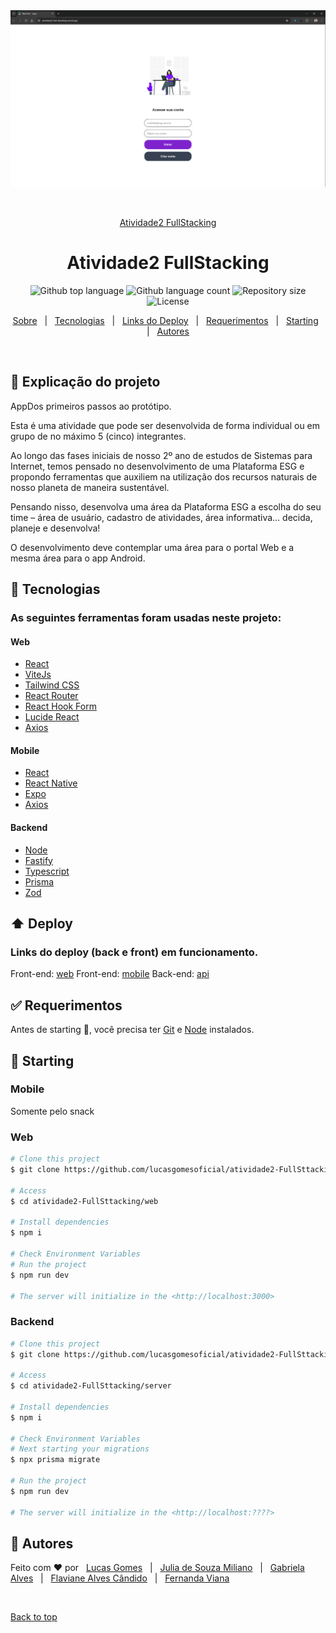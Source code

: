 <div align="center" id="top"> 
  <img src=".github/app.png" alt="Atividade2 FullStacking" />

&#xa0;

<a href="https://atividade2-full-sttacking.vercel.app/">Atividade2 FullStacking</a>

</div>

<h1 align="center">Atividade2 FullStacking</h1>

<p align="center">
  <img alt="Github top language" src="https://img.shields.io/github/languages/top/lucasgomesoficial/atividade2-fullstacking?color=56BEB8">

  <img alt="Github language count" src="https://img.shields.io/github/languages/count/lucasgomesoficial/atividade2-fullstacking?color=56BEB8">

  <img alt="Repository size" src="https://img.shields.io/github/repo-size/lucasgomesoficial/atividade2-fullstacking?color=56BEB8">

  <img alt="License" src="https://img.shields.io/github/license/lucasgomesoficial/atividade2-fullstacking?color=56BEB8">

  <!-- <img alt="Github issues" src="https://img.shields.io/github/issues/lucasgomesoficial/ocean-report?color=56BEB8" /> -->

  <!-- <img alt="Github forks" src="https://img.shields.io/github/forks/lucasgomesoficial/ocean-report?color=56BEB8" /> -->

  <!-- <img alt="Github stars" src="https://img.shields.io/github/stars/lucasgomesoficial/ocean-report?color=56BEB8" /> -->
</p>

<!-- Status -->

<!-- <h4 align="center">
	🚧  Ocean report 🚀 Under construction...  🚧
</h4>

<hr> -->

<p align="center">
  <a href="#dart-explicação-do-projeto">Sobre</a> &#xa0; | &#xa0;
  <a href="#rocket-tecnologias">Tecnologias</a> &#xa0; | &#xa0;
  <a href="#arrow_up-deploy">Links do Deploy</a> &#xa0; | &#xa0;
  <a href="#white_check_mark-requerimentos">Requerimentos</a> &#xa0; | &#xa0;
  <a href="#checkered_flag-starting">Starting</a> &#xa0; | &#xa0;
  <a href="#memo-autores">Autores</a>
</p>

<br>

## :dart: Explicação do projeto

AppDos primeiros passos ao protótipo.

Esta é uma atividade que pode ser desenvolvida de forma individual ou em grupo de no máximo 5 (cinco) integrantes.

Ao longo das fases iniciais de nosso 2º ano de estudos de Sistemas para Internet, temos pensado no desenvolvimento de uma Plataforma ESG e propondo ferramentas que auxiliem na utilização dos recursos naturais de nosso planeta de maneira sustentável.

Pensando nisso, desenvolva uma área da Plataforma ESG a escolha do seu time – área de usuário, cadastro de atividades, área informativa... decida, planeje e desenvolva!

O desenvolvimento deve contemplar uma área para o portal Web e a mesma área para o app Android.

## :rocket: Tecnologias

### As seguintes ferramentas foram usadas neste projeto:

#### Web

- [React](https://react.dev/)
- [ViteJs](https://vitejs.dev/)
- [Tailwind CSS](https://tailwindcss.com/)
- [React Router](https://reactrouter.com/en/main)
- [React Hook Form](https://react-hook-form.com/)
- [Lucide React](https://lucide.dev/)
- [Axios](https://axios-http.com/ptbr/)

#### Mobile

- [React](https://react.dev/)
- [React Native](https://reactnative.dev/)
- [Expo](https://expo.dev/)
- [Axios](https://axios-http.com/ptbr/)

#### Backend

- [Node](https://nodejs.org/en)
- [Fastify](https://fastify.dev/)
- [Typescript](https://www.typescriptlang.org/)
- [Prisma](https://www.prisma.io/)
- [Zod](https://zod.dev/)

## :arrow_up: Deploy

### Links do deploy (back e front) em funcionamento.

Front-end: [web](https://atividade2-full-sttacking.vercel.app/login)
Front-end: [mobile](https://snack.expo.dev/@lucasgomesdev/atividade2-fullstacking-mobile)
Back-end: [api](https://atividade2-fullsttacking-production.up.railway.app)

## :white_check_mark: Requerimentos

Antes de starting :checkered_flag:, você precisa ter [Git](https://git-scm.com) e [Node](https://nodejs.org/en/) instalados.

## :checkered_flag: Starting

### Mobile

Somente pelo snack

### Web

```bash
# Clone this project
$ git clone https://github.com/lucasgomesoficial/atividade2-FullSttacking.git

# Access
$ cd atividade2-FullSttacking/web

# Install dependencies
$ npm i

# Check Environment Variables
# Run the project
$ npm run dev

# The server will initialize in the <http://localhost:3000>
```

### Backend

```bash
# Clone this project
$ git clone https://github.com/lucasgomesoficial/atividade2-FullSttacking.git

# Access
$ cd atividade2-FullSttacking/server

# Install dependencies
$ npm i

# Check Environment Variables
# Next starting your migrations
$ npx prisma migrate

# Run the project
$ npm run dev

# The server will initialize in the <http://localhost:????>
```

## :memo: Autores

Feito com :heart: por &#xa0;
<a href="https://github.com/lucasgomesoficial" target="_blank">Lucas Gomes</a> &#xa0; | &#xa0;
<a href="https://github.com/juliamiliano1" target="_blank">Julia de Souza Miliano</a> &#xa0; | &#xa0;
<a href="https://github.com/gabelvs" target="_blank">Gabriela Alves</a> &#xa0; | &#xa0;
<a href="https://github.com/flavianecandido" target="_blank">Flaviane Alves Cândido</a> &#xa0; | &#xa0;
<a href="https://github.com/fvdsilva" target="_blank">Fernanda Viana</a>

&#xa0;

<a href="#top">Back to top</a>
